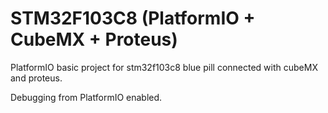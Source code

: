 # STM32F103C8 (PlatformIO + CubeMX + Proteus)

PlatformIO basic project for stm32f103c8 blue pill connected with cubeMX and proteus.

Debugging from PlatformIO enabled.
